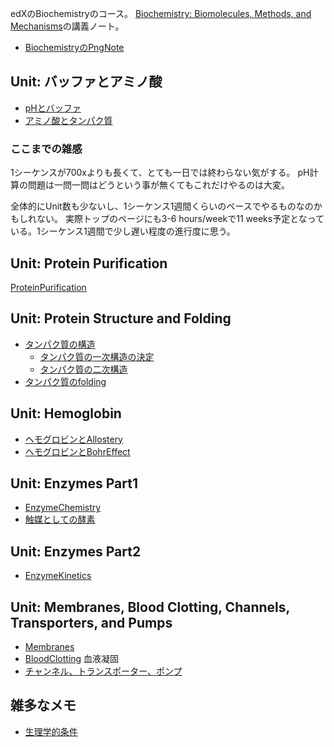 edXのBiochemistryのコース。
[Biochemistry: Biomolecules, Methods, and Mechanisms](https://www.edx.org/course/biochemistry-biomolecules-methods-and-mechanisms-course-v1mitx705x3t2021)の講義ノート。

- [BiochemistryのPngNote](https://karino2.github.io/ImageGallery/Biochemistry705x.html)

## Unit: バッファとアミノ酸

- [pHとバッファ](pHとバッファ.md)
- [アミノ酸とタンパク質](アミノ酸とタンパク質.md)

### ここまでの雑感

1シーケンスが700xよりも長くて、とても一日では終わらない気がする。
pH計算の問題は一問一問はどうという事が無くてもこれだけやるのは大変。

全体的にUnit数も少ないし、1シーケンス1週間くらいのペースでやるものなのかもしれない。
実際トップのページにも3-6 hours/weekで11 weeks予定となっている。1シーケンス1週間で少し遅い程度の進行度に思う。

## Unit: Protein Purification

[ProteinPurification](ProteinPurification.md)

## Unit: Protein Structure and Folding

- [タンパク質の構造](タンパク質の構造.md)
  - [タンパク質の一次構造の決定](タンパク質の一次構造の決定.md)
  - [タンパク質の二次構造](タンパク質の二次構造.md)
- [タンパク質のfolding](タンパク質のfolding.md)

## Unit: Hemoglobin

- [ヘモグロビンとAllostery](ヘモグロビンとAllostery.md)
- [ヘモグロビンとBohrEffect](ヘモグロビンとBohrEffect.md)

## Unit: Enzymes Part1

- [EnzymeChemistry](EnzymeChemistry.md)
- [触媒としての酵素](触媒としての酵素.md)

## Unit: Enzymes Part2

- [EnzymeKinetics](EnzymeKinetics.md)

## Unit: Membranes, Blood Clotting, Channels, Transporters, and Pumps

- [Membranes](Membranes.md)
- [BloodClotting](BloodClotting.md) 血液凝固
- [チャンネル、トランスポーター、ポンプ](チャンネル、トランスポーター、ポンプ.md)


## 雑多なメモ

- [生理学的条件](生理学的条件.md)